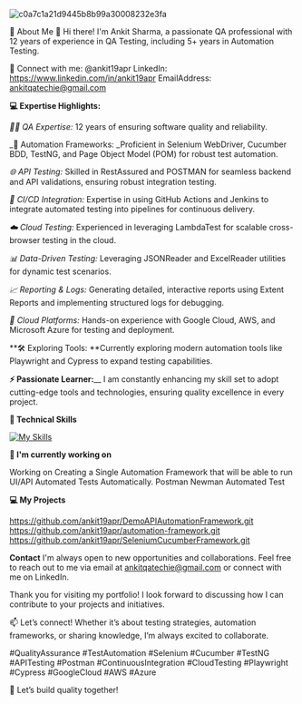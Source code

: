 ![c0a7c1a21d9445b8b99a30008232e3fa](https://github.com/user-attachments/assets/f484f767-891a-46bf-b59a-6d8ae3c00fb2)


🚀 About Me
👋 Hi there! I'm Ankit Sharma, a passionate QA professional with 12 years of experience in QA Testing, including 5+ years in Automation Testing.

🤝 Connect with me:
@ankit19apr
LinkedIn: https://www.linkedin.com/in/ankit19apr
EmailAddress: ankitqatechie@gmail.com

**💻 Expertise Highlights:**

_🕵️‍♂️ QA Expertise:_ 12 years of ensuring software quality and reliability.

_🤖 Automation Frameworks: _Proficient in Selenium WebDriver, Cucumber BDD, TestNG, and Page Object Model (POM) for robust test automation.

_🌐 API Testing:_ Skilled in RestAssured and POSTMAN for seamless backend and API validations, ensuring robust integration testing.

_🔄 CI/CD Integration:_ Expertise in using GitHub Actions and Jenkins to integrate automated testing into pipelines for continuous delivery.

_☁️ Cloud Testing:_ Experienced in leveraging LambdaTest for scalable cross-browser testing in the cloud.

_📊 Data-Driven Testing:_ Leveraging JSONReader and ExcelReader utilities for dynamic test scenarios.

_📈 Reporting & Logs:_ Generating detailed, interactive reports using Extent Reports and implementing structured logs for debugging.

_🚀 Cloud Platforms:_ Hands-on experience with Google Cloud, AWS, and Microsoft Azure for testing and deployment.

**🛠️ Exploring Tools: **Currently exploring modern automation tools like Playwright and Cypress to expand testing capabilities.

**⚡ Passionate Learner:**__ I am constantly enhancing my skill set to adopt cutting-edge tools and technologies, ensuring quality excellence in every project.


**💼 Technical Skills**

[![My Skills](https://skillicons.dev/icons?i=java,selenium,github)](https://skillicons.dev)

**🔭 I'm currently working on**

Working on Creating a Single Automation Framework that will be able to run UI/API Automated Tests Automatically.
Postman Newman Automated Test

**💻 My Projects**

https://github.com/ankit19apr/DemoAPIAutomationFramework.git
https://github.com/ankit19apr/automation-framework.git
https://github.com/ankit19apr/SeleniumCucumberFramework.git

**Contact**
I'm always open to new opportunities and collaborations. Feel free to reach out to me via email at ankitqatechie@gmail.com or connect with me on LinkedIn.

Thank you for visiting my portfolio! I look forward to discussing how I can contribute to your projects and initiatives.

📫 Let’s connect! Whether it’s about testing strategies, automation frameworks, or sharing knowledge, I’m always excited to collaborate.

#QualityAssurance #TestAutomation #Selenium #Cucumber #TestNG #APITesting #Postman #ContinuousIntegration #CloudTesting #Playwright #Cypress #GoogleCloud #AWS #Azure

🎯 Let’s build quality together!
